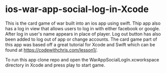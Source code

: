 # ios-war-app-social-log-in-Xcode
This is the card game of war built into an ios app using swift.
Thip app also has a log in view that allows users to log in with either facebook or google. After log in user's name appears in place of player. 
Log out button has also been added to log out of app or change accounts.
The card game part of this app was based off a great tutorial for Xcode and Swift which can be found at https://codewithchris.com/lesson1/. 

To run this app clone repo and open the WarAppSocialLogIn.xcworkspace directory in Xcode and press play to start game.